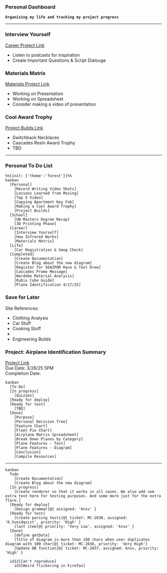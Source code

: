 ### Personal Dashboard
**`Organizing my life and tracking my project progress`**

---
### Interview Yourself
[Career Project Link](Resources/Career.md)
- Listen to podcasts for inspiration
- Create Important Questions & Script Dialouge

### Materials Matrix
[Materials Project Link](Resources/Engineering/Materials.md)
- Working on Presentation
- Working on Spreadsheet
- Consider making a video of presentation

### Cool Award Trophy
[Project Builds Link](Resources/Engineering/ProjectBuilds.md)
- Switchback Necklaces
- Cascades Resin Award Trophy
- TBD

---
### Personal To Do List
```mermaid
%%{init: {'theme':'forest'}}%%
kanban
  [Personal]
    [Record Writing Video Shots]
    [Lessons Learned from Moving]
    [Top 5 Video]
    [Copying Apartment Key Fob]
    [Making a Cool Award Trophy]
    [Project Builds]
  [School]
    [UW Masters Degree Recap]
    [3D Printing Phase]
  [Career]
    [Interview Yourself]
    [How Infrared Works]
    [Materials Matrix]
  [Life]
    [Car Registration & Smog Check]
  [Completed]
    [Create Documentation]
    [Create Blog about the new diagram]
    [Register for SEA2POR Race & Text Drew]
    [Cascades Promo Message]
    [Wardobe Material Analysis]
    [Rubix Cube Guide]
    [Plane Identification 4/17/25]
```

### Save for Later
Site References: <br>
- Clothing Analysis
- Car Stuff
- Cooking Stuff
- 
- Engineering Builds

### Project: Airplane Identification Summary
[Project Link](https://github.com/Bailey-Wu/Bailey-Wu/blob/main/Portfolio/Airplane%20Identification.md) <br>
Due Date: 3/28/25 5PM <br>
Completion Date: 
```mermaid
kanban
  [To Do]
  [In progress]
    [Quizzes]
  [Ready for deploy]
  [Ready for test]
    [TBD]
  [Done]
    [Purpose]
    [Personal Decision Tree]
    [Feature Chart]
    [Fleet Pie Chart]
    [Airplane Matrix Spreadsheet]
    [Break Down Planes by Category]
    [Plane Features - Text]
    [Plane Features - Diagram]
    [Conclusion]
    [Compile Resources]
```


---
```mermaid
kanban
  Todo
    [Create Documentation]
    [Create Blog about the new diagram]
  [In progress]
    [Create renderer so that it works in all cases. We also add som extra text here for testing purposes. And some more just for the extra flare.]
  [Ready for deploy]
    [Design grammar]@{ assigned: 'knsv' }
  [Ready for test]
    [Create parsing tests]@{ ticket: MC-2038, assigned: 'K.Sveidqvist', priority: 'High' }
    [last item]@{ priority: 'Very Low', assigned: 'knsv' }
  [Done]
    [define getData]
    [Title of diagram is more than 100 chars when user duplicates diagram with 100 char]@{ ticket: MC-2036, priority: 'Very High'}
    [Update DB function]@{ ticket: MC-2037, assigned: knsv, priority: 'High' }

  id12[Can't reproduce]
    id3[Weird flickering in Firefox]
```
